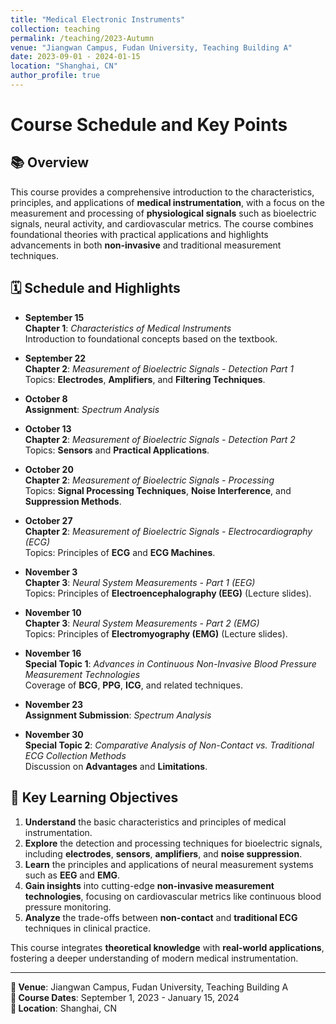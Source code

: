 ```yaml
---
title: "Medical Electronic Instruments"
collection: teaching
permalink: /teaching/2023-Autumn
venue: "Jiangwan Campus, Fudan University, Teaching Building A"
date: 2023-09-01 - 2024-01-15
location: "Shanghai, CN"
author_profile: true
---
```


# **Course Schedule and Key Points**

## **📚 Overview**
This course provides a comprehensive introduction to the characteristics, principles, and applications of **medical instrumentation**, with a focus on the measurement and processing of **physiological signals** such as bioelectric signals, neural activity, and cardiovascular metrics. The course combines foundational theories with practical applications and highlights advancements in both **non-invasive** and traditional measurement techniques.  
<!--more-->

## **🗓️ Schedule and Highlights**

- **September 15**  
  **Chapter 1**: *Characteristics of Medical Instruments*  
  Introduction to foundational concepts based on the textbook.

- **September 22**  
  **Chapter 2**: *Measurement of Bioelectric Signals - Detection Part 1*  
  Topics: **Electrodes**, **Amplifiers**, and **Filtering Techniques**.

- **October 8**  
  **Assignment**: *Spectrum Analysis*

- **October 13**  
  **Chapter 2**: *Measurement of Bioelectric Signals - Detection Part 2*  
  Topics: **Sensors** and **Practical Applications**.

- **October 20**  
  **Chapter 2**: *Measurement of Bioelectric Signals - Processing*  
  Topics: **Signal Processing Techniques**, **Noise Interference**, and **Suppression Methods**.

- **October 27**  
  **Chapter 2**: *Measurement of Bioelectric Signals - Electrocardiography (ECG)*  
  Topics: Principles of **ECG** and **ECG Machines**.

- **November 3**  
  **Chapter 3**: *Neural System Measurements - Part 1 (EEG)*  
  Topics: Principles of **Electroencephalography (EEG)** (Lecture slides).

- **November 10**  
  **Chapter 3**: *Neural System Measurements - Part 2 (EMG)*  
  Topics: Principles of **Electromyography (EMG)** (Lecture slides).

- **November 16**  
  **Special Topic 1**: *Advances in Continuous Non-Invasive Blood Pressure Measurement Technologies*  
  Coverage of **BCG**, **PPG**, **ICG**, and related techniques.

- **November 23**  
  **Assignment Submission**: *Spectrum Analysis*

- **November 30**  
  **Special Topic 2**: *Comparative Analysis of Non-Contact vs. Traditional ECG Collection Methods*  
  Discussion on **Advantages** and **Limitations**.

## **🎯 Key Learning Objectives**

1. **Understand** the basic characteristics and principles of medical instrumentation.
2. **Explore** the detection and processing techniques for bioelectric signals, including **electrodes**, **sensors**, **amplifiers**, and **noise suppression**.
3. **Learn** the principles and applications of neural measurement systems such as **EEG** and **EMG**.
4. **Gain insights** into cutting-edge **non-invasive measurement technologies**, focusing on cardiovascular metrics like continuous blood pressure monitoring.
5. **Analyze** the trade-offs between **non-contact** and **traditional ECG** techniques in clinical practice.

This course integrates **theoretical knowledge** with **real-world applications**, fostering a deeper understanding of modern medical instrumentation.

---

**📍 Venue**: Jiangwan Campus, Fudan University, Teaching Building A  
**📅 Course Dates**: September 1, 2023 - January 15, 2024  
**📍 Location**: Shanghai, CN
